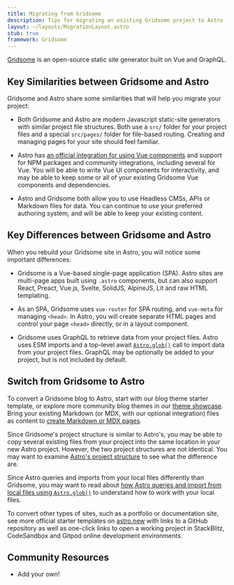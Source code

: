 ```yaml
---
title: Migrating from Gridsome
description: Tips for migrating an existing Gridsome project to Astro
layout: ~/layouts/MigrationLayout.astro
stub: true
framework: Gridsome
---
```


[Gridsome](https://gridsome.org) is an open-source static site generator built on Vue and GraphQL.

## Key Similarities between Gridsome and Astro

Gridsome and Astro share some similarities that will help you migrate your project:

- Both Gridsome and Astro are modern Javascript static-site generators with similar project file structures. Both use a `src/` folder for your project files and a special `src/pages/` folder for file-based routing. Creating and managing pages for your site should feel familiar.

- Astro has [an official integration for using Vue components](/en/guides/integrations-guide/vue/) and support for NPM packages and community integrations, including several for Vue. You will be able to write Vue UI components for interactivity, and may be able to keep some or all of your existing Gridsome Vue components and dependencies.

- Astro and Gridsome both allow you to use Headless CMSs, APIs or Markdown files for data. You can continue to use your preferred authoring system, and will be able to keep your existing content.

## Key Differences between Gridsome and Astro

When you rebuild your Gridsome site in Astro, you will notice some important differences:

- Gridsome is a Vue-based single-page application (SPA). Astro sites are multi-page apps built using `.astro` components, but can also support React, Preact, Vue.js, Svelte, SolidJS, AlpineJS, Lit and raw HTML templating.

- As an SPA, Gridsome uses `vue-router` for SPA routing, and `vue-meta` for managing `<head>`. In Astro, you will create separate HTML pages and control your page `<head>` directly, or in a layout component.

- Gridsome uses GraphQL to retrieve data from your project files. Astro uses ESM imports and a top-level await [`Astro.glob()`](/en/guides/imports/#astroglob) call to import data from your project files. GraphQL may be optionally be added to your project, but is not included by default.

## Switch from Gridsome to Astro

To convert a Gridsome blog to Astro, start with our blog theme starter template, or explore more community blog themes in our [theme showcase](https://astro.build/themes/). Bring your existing Markdown (or MDX, with our optional integration) files as content to [create Markdown or MDX pages](/en/guides/markdown-content/).

Since Gridsome's project structure is similar to Astro's, you may be able to copy several existing files from your project into the same location in your new Astro project. However, the two project structures are not identical. You may want to examine [Astro's project structure](/en/core-concepts/project-structure/) to see what the difference are.

Since Astro queries and imports from your local files differently than Gridsome, you may want to read about [how Astro queries and import from local files using `Astro.glob()`](/en/guides/imports/#astroglob) to understand how to work with your local files.

To convert other types of sites, such as a portfolio or documentation site, see more official starter templates on [astro.new](https://astro.new) with links to a GitHub repository as well as one-click links to open a working project in StackBlitz, CodeSandbox and Gitpod online development environments.

## Community Resources

- Add your own!